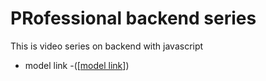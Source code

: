 # PRofessional backend series

This is video series on backend with javascript 

- model link -([[model link](https://app.eraser.io/workspace/YtPqZ1VogxGy1jzIDkzj)])
